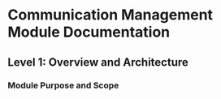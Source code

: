 # Communication Management Module Documentation

## Level 1: Overview and Architecture

### Module Purpose and Scope
